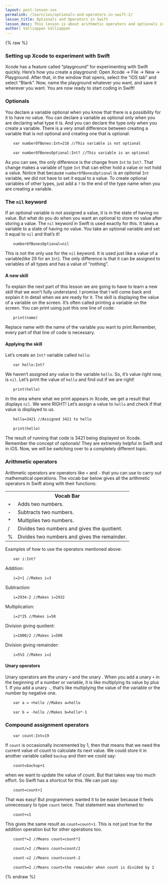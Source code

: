 ```yaml
---
layout: post-lesson-ios
permalink: /learn/ios/optionals-and-operators-in-swift-2/
lesson_title: Optionals and Operators in Swift
lesson_desc: This lesson is about arithmetic operators and optionals in Swift.
author: Valliappan Valliappan
---
```


<script src="/questions.js"></script>
{% raw %}
<h3>Setting up Xcode to experiment with Swift</h3>
Xcode has a feature called “playground” for experimenting with Swift quickly. Here’s how you create a playground:
Open Xcode -> File -> New -> Playground.
After that, in the window that opens, select the “iOS tab” and select “Blank”. Now, name the playground whatever you want, and save it wherever you want.
You are now ready to start coding in Swift!
<h3>Optionals</h3>
You declare a variable optional when you know that there is a possibility for it to have no value. You can declare a variable as optional only when you are declaring what type it is. And you can declare the type only when you create a variable. 
There is a very small difference between creating a variable that is not optional and creating one that is optional:

<pre>   <code>var numberOfBones:Int=216 //This variable is not optional</code></pre>

<pre>   <code>var numberOfBonesOptional:Int? //This variable is an optional</code></pre>

As you can see, the only difference is the change from <code>Int</code> to <code>Int?</code>. That change makes a variable of type <code>Int</code> that can either hold a value or not hold a value. Notice that because <code>numberOfBonesOptional</code> is an optional <code>Int</code> variable, we did not have to set it equal to a value.
To create optional variables of other types, just add a <code>?</code> to the end of the type name when you are creating a variable.

<h3>The <code>nil</code> keyword</h3>
If an optional variable is not assigned a value, it is in the state of having no value. But what do you do when you want an optional to store no value after storing a value. The <code>nil</code> keyword in Swift is used exactly for this. It takes a variable to a state of having no value. You take an optional variable and set it equal to <code>nil</code> and that’s it!

<pre>   <code>numberOfBonesOptional=nil</code></pre>

This is not the only use for the <code>nil</code> keyword. It is used just like a value of a variable(like 29 for an <code>Int</code>). The only difference is that it can be assigned to variables of all types and has a value of “nothing”.

<h4>A new skill</h4>
To explain the next part of this lesson we are going to have to learn a new skill that we won’t fully understand. I promise that I will come back and explain it in detail when we are ready for it. The skill is displaying the value of a variable on the screen. It’s often called printing a variable on the screen. 
You can print using just this one line of code:

<pre>   <code>print(name)</code></pre>

Replace name with the name of the variable you want to print.Remember, every part of that line of code is necessary.
<h4>Applying the skill</h4>
Let’s create an <code>Int?</code> variable called <code>hello</code>:

<pre>   <code>var hello:Int?</code></pre>

We haven’t assigned any value to the variable <code>hello</code>. So, it’s value right now, is <code>nil</code>. Let’s print the value of <code>hello</code> and find out if we are right!

<pre>   <code>print(hello)</code></pre>

In the area where what we print appears in Xcode, we get a result that displays <code>nil</code>. We were RIGHT!
Let’s assign a value to <code>hello</code> and check if that value is displayed to us.

<pre>   <code>hello=3421 //Assigned 3421 to hello</code></pre>

<pre>   <code>print(hello)</code></pre>

The result of running that code is 3421 being displayed on Xcode. Remember the concept of optionals! They are extremely helpful in Swift and in iOS. Now, we will be switching over to a completely different topic.

<h3>Arithmetic operators</h3>
Arithmetic operators are operators like <code>+</code> and <code>-</code> that you can use to carry out mathematical operations. The vocab bar below gives all the arithmetic operators in Swift along with their functions:
<table>
<tr>
<th colspan="2">Vocab Bar</th>
</tr>
<tr>
<td>+</td>
<td>Adds two numbers.</td>
</tr>
<tr>
<td>-</td>
<td>Subtracts two numbers.</td>
</tr>
<tr>
<td>*</td>
<td>Multiplies two numbers.</td>
</tr>
<tr>
<td>/</td>
<td>Divides two numbers and gives the quotient.</td>
</tr>
<tr>
<td>%</td>
<td>Divides two numbers and gives the remainder.</td>
</tr>
</table>
Examples of how to use the operators mentioned above:

<pre>   <code>var i:Int?</code></pre>

Addition:

<pre>   <code>i=2+1 //Makes i=3</code></pre>

Subtraction:

<pre>   <code>i=2934-2 //Makes i=2932</code></pre>

Multiplication:

<pre>   <code>i=2*25 //Makes i=50</code></pre>

Division giving quotient:

<pre>   <code>i=1000/2 //Makes i=500</code></pre>

Division giving remainder:

<pre>   <code>i=5%3 //Makes i=2</code></pre>

<h4>Unary operators</h4>
Unary operators are the unary <code>+</code> and the unary . When you add a unary <code>+</code> in the beginning of a number or variable, it is like multiplying its value by plus 1. If you add a unary <code>-</code>, that’s like multiplying the value of the variable or the number by negative one.

<pre>   <code>var a = +hello //Makes a=hello</code></pre>

<pre>   <code>var b = -hello //Makes b=hello*-1</code></pre>

<h3>Compound assignment operators</h3>

<pre>   <code>var count:Int=19</code></pre>

If <code>count</code> is occasionally incremented by 1, then that means that we need the current value of count to calculate its next value. We could store it in another variable called <code>backup</code> and then we could say:

<pre>   <code>count=backup+1</code></pre>

when we want to update the value of count. But that takes way too much effort.
So Swift has a shortcut for this. We can just say:

<pre>   <code>count=count+1</code></pre>

That was easy!
But programmers wanted it to be easier because it feels unnecessary to type <code>count</code> twice.
That statement was shortened to:

<pre>   <code>count+=1</code></pre>

This gives the same result as <code>count=count+1</code>.
This is not just true for the addition operation but for other operations too.

<pre>   <code>count*=2 //Means count=count*2</code></pre>

<pre>   <code>count/=2 //Means count=count/2</code></pre>

<pre>   <code>count-=2 //Means count=count-2</code></pre>

<pre>   <code>count%=2 //Means count=the remainder when count is divided by 2</code></pre>
{% endraw %}


